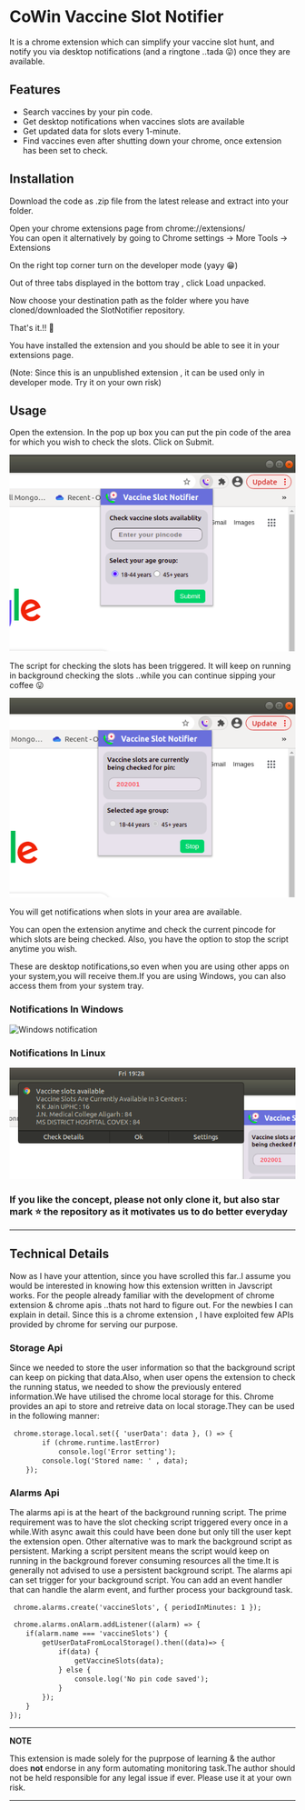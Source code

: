 # CoWin Vaccine Slot Notifier

It is a chrome extension which can simplify your vaccine slot hunt, and notify you via desktop notifications (and a ringtone ..tada :stuck_out_tongue:) once they are available.

## Features
 * Search vaccines by your pin code.
 * Get desktop notifications when vaccines slots are available
 * Get updated data for slots every 1-minute.
 * Find vaccines even after shutting down your chrome, once extension has been set to check.
 

## Installation

Download the code as .zip file from the latest release and extract into your folder.

Open your chrome extensions page from chrome://extensions/  
You can open it alternatively by going to Chrome settings -> More Tools -> Extensions

On the right top corner turn on the developer mode (yayy :grin:)

Out of three tabs displayed in the bottom tray , click Load unpacked.

Now choose your destination path as the folder where you have cloned/downloaded the SlotNotifier repository.

That's it.!! :clap:

You have installed the extension and you should be able to see it in your extensions page.

(Note: Since this is an unpublished extension , it can be used only in developer mode. Try it on your own risk)

## Usage

Open the extension.  In the pop up box you can put the pin code of the area for which you wish to check the slots.
Click on Submit.  

![Create screen](media/images/create_screen.png)

The script for checking the slots has been triggered. It will keep on running in background checking the slots ..while you can continue sipping your coffee :stuck_out_tongue:

![View screen](media/images/view_screen.png)


You will get notifications when slots in your area are available.

You can open the extension anytime and check the current pincode for which slots are being checked. Also, you have the option to stop the script anytime you wish.

These are desktop notifications,so even when you are using other apps on your system,you will receive them.If you are using Windows, you can also access them from your system tray.

### Notifications In Windows
![Windows notification](media/images/notification_windows.jpeg)


### Notifications In Linux
![Ubuntu notification](media/images/notification_ubuntu.png)


### If you like the concept, please not only clone it, but also star mark :star: the repository as it motivates us to do better everyday
---

## Technical Details
Now as I have your attention, since you have scrolled this far..I assume you would be interested in knowing how this extension written in Javscript works.
For the people already familiar with the development of chrome extension & chrome apis ..thats not hard to figure out. For the newbies I can explain in detail.
Since this is a chrome extension , I have exploited few APIs provided by chrome for serving our purpose. 
### Storage Api
Since we needed to store the user information so that the background script can keep on picking that data.Also, when user opens the extension to check the running status, we needed to show the previously entered information.We have utilised the chrome local storage for this. Chrome provides an api to store and retreive data on local storage.They can be used in the following manner:
```javscipt 
 chrome.storage.local.set({ 'userData': data }, () => {
        if (chrome.runtime.lastError)
            console.log('Error setting');
        console.log('Stored name: ' , data);
    });
```
### Alarms Api
The alarms api is at the heart of the background running script. The prime requirement was to have the slot checking script triggered every once in a while.With async await this could have been done but only till the user kept the extension open. 
Other alternative was to mark the background script as persistent. Marking a script persitent means the script would keep on running in the background forever consuming resources all the time.It is generally not advised to use a persistent background script.
The alarms api can set trigger for your background script. You can add an event handler that can handle the alarm event, and further process your background task.
```
 chrome.alarms.create('vaccineSlots', { periodInMinutes: 1 });
```

```
 chrome.alarms.onAlarm.addListener((alarm) => {
    if(alarm.name === 'vaccineSlots') {
        getUserDataFromLocalStorage().then((data)=> {
            if(data) {
                getVaccineSlots(data);
            } else {
                console.log('No pin code saved');
            }
        });
    }  
});
```
---
**NOTE**

This extension is made solely for the puprpose of learning & the author does **not** endorse in any form automating monitoring task.The author should not be held responsible for any legal issue if ever. Please use it at your own risk. 

---

